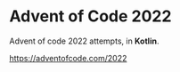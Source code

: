 # Advent of Code 2022

Advent of code 2022 attempts, in **Kotlin**.

https://adventofcode.com/2022


